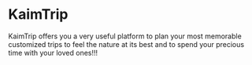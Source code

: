 # KaimTrip
KaimTrip offers you a very useful platform to plan your most memorable customized trips to feel the nature at its best and to spend your precious time with your loved ones!!! 
